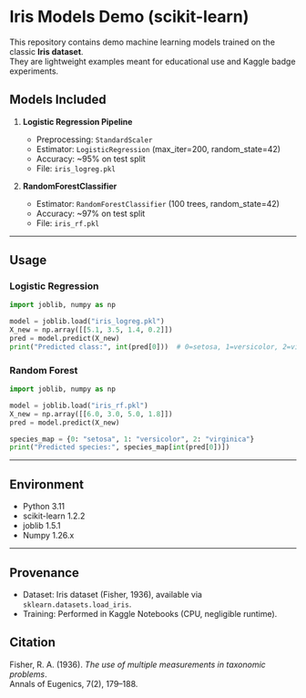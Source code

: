 # Iris Models Demo (scikit-learn)

This repository contains demo machine learning models trained on the classic **Iris dataset**.  
They are lightweight examples meant for educational use and Kaggle badge experiments.

## Models Included
1. **Logistic Regression Pipeline**  
   - Preprocessing: `StandardScaler`  
   - Estimator: `LogisticRegression` (max_iter=200, random_state=42)  
   - Accuracy: ~95% on test split  
   - File: `iris_logreg.pkl`

2. **RandomForestClassifier**  
   - Estimator: `RandomForestClassifier` (100 trees, random_state=42)  
   - Accuracy: ~97% on test split  
   - File: `iris_rf.pkl`

---

## Usage

### Logistic Regression
```python
import joblib, numpy as np

model = joblib.load("iris_logreg.pkl")
X_new = np.array([[5.1, 3.5, 1.4, 0.2]])
pred = model.predict(X_new)
print("Predicted class:", int(pred[0]))  # 0=setosa, 1=versicolor, 2=virginica
```

### Random Forest
```python
import joblib, numpy as np

model = joblib.load("iris_rf.pkl")
X_new = np.array([[6.0, 3.0, 5.0, 1.8]])
pred = model.predict(X_new)

species_map = {0: "setosa", 1: "versicolor", 2: "virginica"}
print("Predicted species:", species_map[int(pred[0])])
```

---

## Environment
- Python 3.11  
- scikit-learn 1.2.2  
- joblib 1.5.1  
- Numpy 1.26.x  

---

## Provenance
- Dataset: Iris dataset (Fisher, 1936), available via `sklearn.datasets.load_iris`.  
- Training: Performed in Kaggle Notebooks (CPU, negligible runtime).  

## Citation
Fisher, R. A. (1936). *The use of multiple measurements in taxonomic problems*.  
Annals of Eugenics, 7(2), 179–188.
